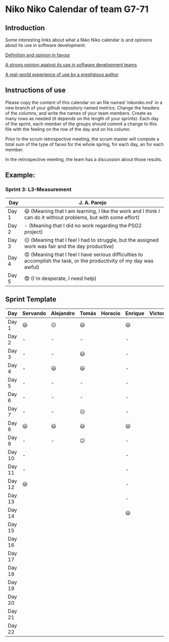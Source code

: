 # Niko Niko Calendar of team G7-71
## Introduction
Some interesting links about what a Niko Niko calendar is and opinions about its use in software development:

[Definition and opinion in favour](https://blog.teammood.com/2018/07/24/evaluating-your-teams-health-with-the-niko-niko-calendar.html?utm_source=google&utm_medium=cpc&utm_campaign=blog-niko-niko&utm_content=niko-niko&utm_term=niko%20niko%20calendar&gclid=Cj0KCQjwsYb0BRCOARIsAHbLPhGYfc7zpSwEDx8KE3VjlsTyy1M1F8O8lxyOPWQTpjf71RjXeD5rgWsaAmEhEALw_wcB)

[A strong opinion against its use in software development teams](https://www.tinypulse.com/blog/sk-niko-niko-calendar-workplace-morale)

[A real-world experience of use by a prestigious author](https://www.javiergarzas.com/2015/05/calendarios-niko-niko.html)
## Instructions of use
Please copy the content of this calendar on an file named 'nikoniko.md' in a new branch of your github repository named metrics.
Change the headers of the columns, and write the names of your team members.
Create as many rows as needed (it depends on the length of your sprints).
Each day of the sprint, each member of the groups should commit a change to this file with the feeling on the row of the day and on his column. 

Prior to the scrum retrospective meeting, the scrum master will compute a total sum of the type of faces for the whole spring, for each day, an for each member.

In the retrospective meeting, the team has a discussion about those results.

## Example:

### Sprint 3: L3-Measurement 

| Day           | J. A. Parejo  |
| ------------- | ------------- |
| Day 1         |    :smiley: (Meaning that I am learning, I like the work and I think I can do it without problems, but with some effort) |
| Day 2         |    - (Meaning that I did no work regarding the PSG2 project)           |
| Day 3         |    :neutral_face:  (Meaning that I feel I had to struggle, but the assigned work was fair and the day productive)          |:fearful:
| Day 4         |    :worried: (Meaning that I feel I have serious difficulties to accomplish the task, or the productivity of my day was awful)           |
| Day 5         |    :fearful:   (I´m desperate, I need help)        |


## Sprint Template

| Day           | Servando    | Alejandro  | Tomás     | Horacio     | Enrique     | Victor     |
| ------------- | ------------- | -------------  | -------------  | -------------  | -------------  | -------------  |
| Day 1         |   :smiley:     |        😐        |      😃          |                |      😃          |                |
| Day 2         |    -           |       -         |     -           |                |       -         |                |
| Day 3         |      -         |        -        |     😃          |               |         -       |                |
| Day 4         |      -         |       😃        |     😃          |                |         -       |                |
| Day 5         |      -         |       -         |       -         |                |           -     |                |
| Day 6         |      -         |       -         |       -        |                |           -     |                |
| Day 7         |      -         |      -         |        😐        |                |           -     |                |
| Day 8         |     :smiley:   |        😃        |         😃       |                |      😃          |                |
| Day 9         |     -          |        -        |       😐         |                |        -        |                |
| Day 10        |     -         |                |                |                |           -     |                |
| Day 11        |     -         |               |                |               |             -   |                |
| Day 12        |     :smiley:  |                |                |                |          -      |                |
| Day 13        |               |                |                |                |         -       |                |
| Day 14        |               |               |                |                |        😃        |                |
| Day 15        |               |               |                |                |                |                |
| Day 16        |               |               |                |                |                |                |
| Day 17        |               |               |                |                |                |                |
| Day 18        |               |               |                |                |                |                |
| Day 19        |               |               |                |                |                |                |
| Day 20        |               |               |                |                |                |                |
| Day 21        |               |               |                |                |                |                |
| Day 22        |               |               |                |                |                |                |
